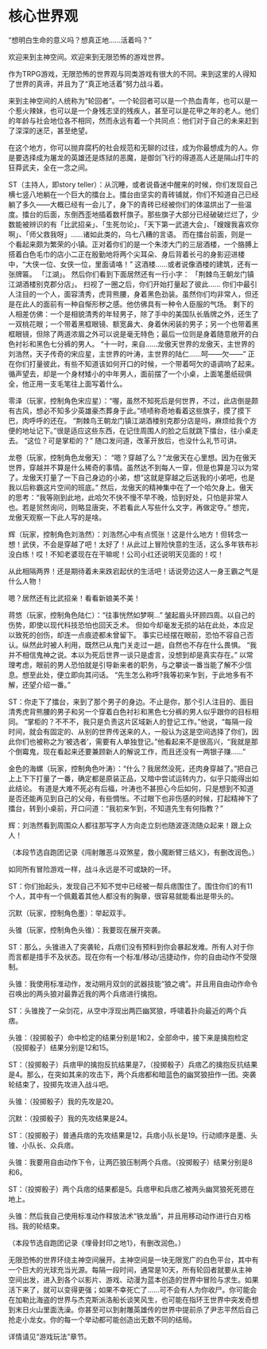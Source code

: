 # 核心世界观
“想明白生命的意义吗？想真正地……活着吗？”

欢迎来到主神空间。欢迎来到无限恐怖的游戏世界。

 

 

作为TRPG游戏，无限恐怖的世界观与同类游戏有很大的不同。来到这里的人得知了世界的真谛，并且为了“真正地活着”努力战斗着。

来到主神空间的人统称为“轮回者”。一个轮回者可以是一个热血青年，也可以是一个惹火辣妹，也可以是一个身残志坚的残疾人，甚至可以是花甲之年的老人。他们的年龄与社会地位各不相同，然而永远有着一个共同点：他们对于自己的未来赶到了深深的迷茫，甚至绝望。

 

 

在这个地方，你可以抛弃腐朽的社会规范和无聊的过往，成为你最想成为的人。你是要选择成为屠龙的英雄还是炼狱的恶魔，是御剑飞行的得道高人还是隔山打牛的狂莽武夫，全在一念之间。

 

 

ST（主持人，即story teller）：从沉睡，或者说昏迷中醒来的时候，你们发现自己横七竖八地躺在一个巨大的擂台上。擂台由坚实的青砖铺就，你们不知道自己已经躺了多久——大概已经有一会儿了，身下的青砖已经被你们的体温烘出了一些温度。擂台的后面，东倒西歪地插着数杆旗子。那些旗子大部分已经破破烂烂了，少数能被辨识的有「比武招亲」、「生死勿论」、「天下第一武道大会」、「嫂嫂我喜欢你啊」、「师父救我呀」……诸如此类的，乌七八糟的言语。
而在擂台前面，则是一个看起来颇为繁荣的小镇。正对着你们的是一个朱漆大门的三层酒楼，一个胳膊上搭着白色毛巾的店小二正在殷勤地将两个尖耳朵、身后背着长弓的身影迎进楼中，“大侠一位、女侠一位，里面请咯！”
这酒楼……或者说像酒楼的建筑，还有一张牌匾。
「江湖」。
然后你们看到下面居然还有一行小字：
「荆棘鸟王朝龙门镇江湖酒楼别克郡分店」。
扫视了一圈之后，你们开始打量起了彼此……
你们中最引人注目的一个人，面容清秀，虎背熊腰，身着黑色劲装。虽然你们均非常人，但还是在此人的面前有一种自惭形秽之感。他仿佛具有一种令人臣服的气场。
剩下的人相差仿佛：一个是相貌清秀的年轻男子，除了手中的美国队长盾牌之外，还生了一双桃花眼；一个带着黑框眼镜、额宽鼻大、身着休闲装的男子；另一个也带着黑框眼镜，但除了两道浓眉之外可以说是毫无特色；最后一位则是身着随意敞开的白色衬衫和黑色七分裤的男人。
“十一时，来自……龙傲天世界的龙傲天，主世界的刘浩然，天子传奇的宋应星，主世界的叶涛，主世界的陆仁……呵——欠——”
正在你们打量彼此，有些不知道该如何开口的时候，一个带着呵欠的语调响了起来。循声望去，却是一个身材矮小的中年男人，面前摆了一个小桌，上面笔墨纸砚俱全，他正用一支毛笔往上面写着什么。

零泽（玩家，控制角色宋应星）：“喔，虽然不知死后是何世界，不过，此店倒是颇有古风，想必不知多少英雄豪杰葬身于此。”啧啧称奇地看着这些旗子，摸了摸下巴，肉呼呼的还在。
“荆棘鸟王朝龙门镇江湖酒楼别克郡分店是吗，麻烦给我个方便的地址记下。”很是适应这些东西，在记住周围人的脸之后就跳下擂台，往小桌走去。
“这位？可是掌柜的？”
随口发问道，改革开放后，也没什么礼节可讲。

龙卷（玩家，控制角色龙傲天）： “嗯？穿越了么？”龙傲天在心里想。因为在傲天世界，穿越并不算是什么稀奇的事情。虽然达不到每人一穿，但是也算是习以为常了。龙傲天打量了一下自己身边的小弟，想“这就是穿越之后送我的小弟吧，也是我以后称霸这片空间的班底。”
然后，龙傲天的精神集中在了一个哈欠身上。傲天的思考：“我等刚到此地，此哈欠不快不慢不早不晚，恰到好处，只怕是非常人也。若是贸然询问，则略显唐突，不若看此人写些什么文字，再做定夺。”
想完，龙傲天观察一下此人写的是啥。

辉（玩家，控制角色刘浩然）：刘浩然心中有点慌张！这是什么地方！但转念一想！武侠，不会是穿越了吧！太好了！从此过上冒险快意的生活，这么多年铁布衫没白练！哎！不知老婆现在在干嘛呢！公司小红还说明天见面的！哎！

从此相隔两界！还是期待着未来跌宕起伏的生活吧！话说旁边这人一身王霸之气是什么人物！

嗯？居然还有比武招亲！看看新娘美不美！

蒋悠（玩家，控制角色陆仁）：“往事恍然如梦啊...”
皱起眉头环顾四周。以自己的伤势，即使以现代科技恐怕也回天乏术。
但如今却毫发无损的站在此处，本应足以致死的创伤，却连一点痕迹都未曾留下。
事实已经摆在眼前，恐怕不容自己否认。纵然此时被人利用，既然已从鬼门关走过一趟，自然也不存在什么畏惧。
“我并不相信鬼神之说。本以为死后世界一谈只是虚言，没想到却是真实存在。”
以常理考虑，眼前的男人恐怕就是引导新来者的职务，与之攀谈一番当能了解不少信息。想至此处，便立即向其问话。
“先生怎么称呼?我等初来乍到，于此地多有不解，还望介绍一番。”

ST：你走下了擂台，来到了那个男子的身边。不止是你，那个引人注目的、面目清秀虎背熊腰的男子和另一个穿着白色衬衫和黑色七分裤的男人似乎跟你的目标相同。
“掌柜的？不不不，我只是负责这片区域新人的登记工作。”他说，“每隔一段时间，就会有固定的、从别的世界传送来的人，一般认为这是空间选择了你们，因此你们也被称之为‘被选者’，需要有人单独登记。”他看起来不是很高兴，“我就是那个倒霉鬼，现在看起来还要兼顾新人的解说工作，而且还没有一两银子赚……”

金色的海螺（玩家，控制角色叶涛）：“什么？我居然没死，还肉身穿越了。”把自己上上下下打量了一番，确定都是原装正品，又暗中尝试运转内力，似乎只能得出如此结论。
有道是大难不死必有后福，叶涛也不甚担心今后如何，只是想到不知道是否还能再见到自己的父母，有些惆怅。不过眼下也非伤感的时候，打起精神下了擂台，转到小桌前，开口问道：“我初来乍到，不知道先生有何指教？”

辉：刘浩然看到周围众人都往那写字人方向走立刻也随波逐流随众起来！跟上众人！

（本段节选自跑团记录《闯射雕恶斗双煞星，救小魔断臂三结义》，有删改润色。）

 

 

 

如同所有冒险游戏一样，战斗永远是不可或缺的一环。

ST：你们抬起头，发现自己不知不觉中已经被一帮兵痞围住了。围住你们的有11个人，其中有一个佩戴着其他人都没有的胸章，很容易就能看出是带头的。

沉默（玩家，控制角色墨）：举起双手。

头锥（玩家，控制角色头锥）：我要现在展开突袭。

ST：那么，头锥进入了突袭轮，兵痞们没有预料到你会暴起发难。所有人对于你而言都是措手不及状态。现在你有一个标准/移动/迅捷动作，你的自由动作不受限制。

头锥：我使用标准动作，发动朔月双剑的武器技能“狼之魂”。并且用自由动作命令召唤出的两头狼对最靠近我的两个兵痞进行擒抱。

ST：头锥挽了一朵剑花，从空中浮现出两匹幽冥狼，呼啸着扑向最近的两个兵痞。

头锥：（投掷骰子）命中检定的结果分别是1和2，全部命中，接下来是擒抱检定（投掷骰子）结果分别是12和15。

ST：（投掷骰子）兵痞甲的擒抱反抗结果是7，（投掷骰子）兵痞乙的擒抱反抗结果是4。那么，在突如其来的攻击下，两个兵痞都和暗蓝色的幽冥狼扭作一团。突袭轮结束了，投掷先攻进入战斗吧。

头锥：（投掷骰子）我的先攻是20。

沉默：（投掷骰子）我的先攻结果是24。

ST：（投掷骰子）普通兵痞的先攻结果是12，兵痞小队长是19。行动顺序是墨、头锥、小队长、众兵痞。

头锥：我要用自由动作下令，让两匹狼压制两个兵痞。（投掷骰子）结果分别是8和6。

ST：（投掷骰子）两个兵痞的结果都是5。兵痞甲和兵痞乙被两头幽冥狼死死摁在地上。

头锥：然后我自己使用标准动作释放法术“铁龙盾”，并且用移动动作进行白刃格挡。我的轮结束。

（本段节选自跑团记录《埋骨封印之地1》，有删改润色。）

 

 

无限恐怖的世界环绕主神空间展开。主神空间是一块无限宽广的白色平台，其中有一个巨大的光球充当光源。每隔一段时间，通常是10天，所有轮回者就要从主神空间出发，进入到各个以影片、游戏、动漫为蓝本创造的世界中冒险与求生。如果活下来了，就可以变得更强；如果不幸死亡了……可不会有人为你收尸。你可能会在加勒比海盗的世界与杰克斯派洛船长谈笑风生，也可能在指环王世界中突发奇想到末日火山里面洗澡。你甚至可以到射雕英雄传的世界中提前杀了尹志平然后自己抢走小龙女。你的每一个举动都可能创造出无数不同的结局。

 

 

详情请见“游戏玩法”章节。

 
